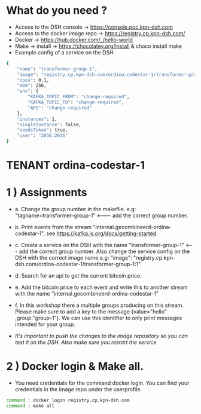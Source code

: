 # What do you need ?

- Access to the DSH console         -> https://console.poc.kpn-dsh.com
- Access to the docker image repo  	-> https://registry.cp.kpn-dsh.com/
- Docker                            -> https://hub.docker.com/_/hello-world
- Make                              -> install -> https://chocolatey.org/install & choco install make  
- Example config of a service on the DSH
```bash
{
	"name": "transformer-group-1",
	"image": "registry.cp.kpn-dsh.com/ordina-codestar-1/transformer-group-1:1",
	"cpus": 0.1,
	"mem": 256,
	"env": {
		"KAFKA_TOPIC_FROM": "change-required",
		"KAFKA_TOPIC_TO": "change-required",
		"API": "change-required"
	},
	"instances": 1,
	"singleInstance": false,
	"needsToken": true,
	"user": "2036:2036"
}
```

# TENANT ordina-codestar-1

# 1 ) Assignments
- a. Change the group number in the makefile. e.g: "tagname=transformer-group-1" <--- add the correct group number. 

- b. Print events from the stream "internal.gecombineerd-ordina-codestar-1", see https://kafka.js.org/docs/getting-started.

- c. Create a service on the DSH with the name "transformer-group-1" <--- add the correct group number. Also change the service config on the DSH with the correct image name e.g: "image": "registry.cp.kpn-dsh.com/ordina-codestar-1/transformer-group-1:1"

- d. Search for an api to get the current bitcoin price. 

- e. Add the bitcoin price to each event and write this to another stream with the name "internal.gecombineerd-ordina-codestar-1"

- f. In this workshop there a multiple groups producing on this stream. Please make sure to add a key to the message {value="hello" ,group:"group-1"}. We can use this identifier to only print messages intended for your group.


- *It's important to push the changes to the image repository so you can test it on the DSH. Also make sure you restart the service*

# 2 ) Docker login & Make all.
- You need credentials for the command docker login. You can find your credentials in the image repo under the userprofile.
```sh
command : docker login registry.cp.kpn-dsh.com
command : make all
```